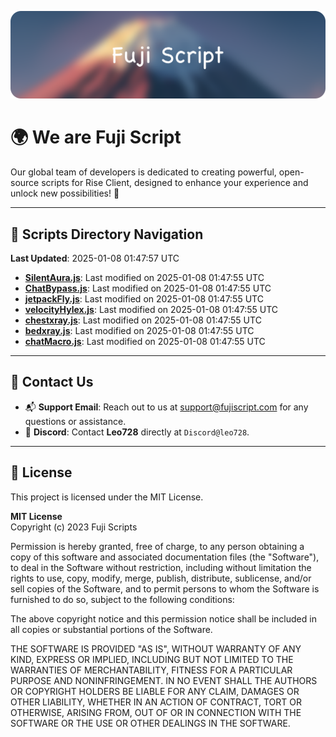 ![Banner](.github/b.webp)

# 🌍 **We are Fuji Script**

Our global team of developers is dedicated to creating powerful, open-source scripts for Rise Client, designed to enhance your experience and unlock new possibilities! 🌟

---
<!-- SCRIPTS_NAVIGATION_START -->
## 📂 **Scripts Directory Navigation**

**Last Updated**: 2025-01-08 01:47:57 UTC

- **[SilentAura.js](scripts/SilentAura.js)**: Last modified on 2025-01-08 01:47:55 UTC
- **[ChatBypass.js](scripts/ChatBypass.js)**: Last modified on 2025-01-08 01:47:55 UTC
- **[jetpackFly.js](scripts/jetpackFly.js)**: Last modified on 2025-01-08 01:47:55 UTC
- **[velocityHylex.js](scripts/velocityHylex.js)**: Last modified on 2025-01-08 01:47:55 UTC
- **[chestxray.js](scripts/chestxray.js)**: Last modified on 2025-01-08 01:47:55 UTC
- **[bedxray.js](scripts/bedxray.js)**: Last modified on 2025-01-08 01:47:55 UTC
- **[chatMacro.js](scripts/chatMacro.js)**: Last modified on 2025-01-08 01:47:55 UTC

<!-- SCRIPTS_NAVIGATION_END -->

---

## 💬 **Contact Us**  
- 📬 **Support Email**: Reach out to us at [support@fujiscript.com](mailto:support@fujiscript.com) for any questions or assistance.  
- 💬 **Discord**: Contact **Leo728** directly at `Discord@leo728`.

---

## 📜 **License**

This project is licensed under the MIT License.  

**MIT License**  
Copyright (c) 2023 Fuji Scripts  

Permission is hereby granted, free of charge, to any person obtaining a copy of this software and associated documentation files (the "Software"), to deal in the Software without restriction, including without limitation the rights to use, copy, modify, merge, publish, distribute, sublicense, and/or sell copies of the Software, and to permit persons to whom the Software is furnished to do so, subject to the following conditions:  

The above copyright notice and this permission notice shall be included in all copies or substantial portions of the Software.  

THE SOFTWARE IS PROVIDED "AS IS", WITHOUT WARRANTY OF ANY KIND, EXPRESS OR IMPLIED, INCLUDING BUT NOT LIMITED TO THE WARRANTIES OF MERCHANTABILITY, FITNESS FOR A PARTICULAR PURPOSE AND NONINFRINGEMENT. IN NO EVENT SHALL THE AUTHORS OR COPYRIGHT HOLDERS BE LIABLE FOR ANY CLAIM, DAMAGES OR OTHER LIABILITY, WHETHER IN AN ACTION OF CONTRACT, TORT OR OTHERWISE, ARISING FROM, OUT OF OR IN CONNECTION WITH THE SOFTWARE OR THE USE OR OTHER DEALINGS IN THE SOFTWARE.  

